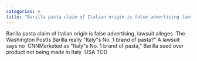 ```yaml
---
categories: e
title: "Barilla pasta claim of Italian origin is false advertising lawsuit alleges  The Washington Post"
---
```

Barilla pasta claim of Italian origin is false advertising, lawsuit alleges&nbsp;&nbsp;The Washington PostIs Barilla really "Italy"s No. 1 brand of pasta?" A lawsuit says no&nbsp;&nbsp;CNNMarketed as "Italy"s No. 1 brand of pasta," Barilla sued over product not being made in Italy&nbsp;&nbsp;USA TOD